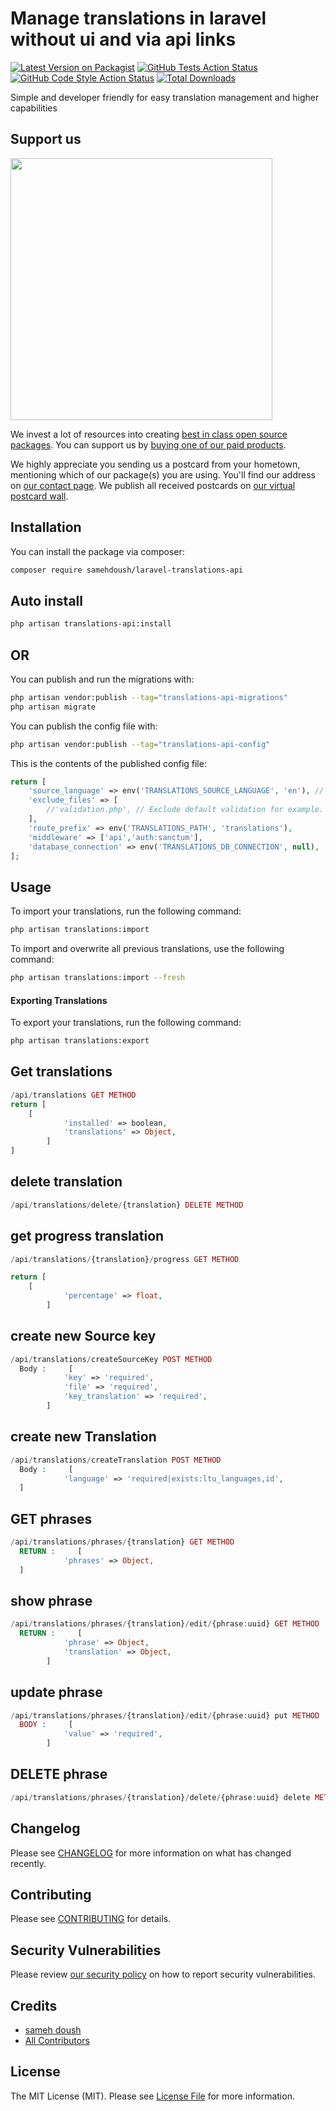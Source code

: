# Manage translations in laravel without ui and via api links

[![Latest Version on Packagist](https://img.shields.io/packagist/v/samehdoush/laravel-translations-api.svg?style=flat-square)](https://packagist.org/packages/samehdoush/laravel-translations-api)
[![GitHub Tests Action Status](https://img.shields.io/github/actions/workflow/status/samehdoush/laravel-translations-api/run-tests.yml?branch=main&label=tests&style=flat-square)](https://github.com/samehdoush/laravel-translations-api/actions?query=workflow%3Arun-tests+branch%3Amain)
[![GitHub Code Style Action Status](https://img.shields.io/github/actions/workflow/status/samehdoush/laravel-translations-api/fix-php-code-style-issues.yml?branch=main&label=code%20style&style=flat-square)](https://github.com/samehdoush/laravel-translations-api/actions?query=workflow%3A"Fix+PHP+code+style+issues"+branch%3Amain)
[![Total Downloads](https://img.shields.io/packagist/dt/samehdoush/laravel-translations-api.svg?style=flat-square)](https://packagist.org/packages/samehdoush/laravel-translations-api)

Simple and developer friendly for easy translation management and higher capabilities

## Support us

[<img src="https://github-ads.s3.eu-central-1.amazonaws.com/laravel-translations-api.jpg?t=1" width="419px" />](https://spatie.be/github-ad-click/laravel-translations-api)

We invest a lot of resources into creating [best in class open source packages](https://spatie.be/open-source). You can support us by [buying one of our paid products](https://spatie.be/open-source/support-us).

We highly appreciate you sending us a postcard from your hometown, mentioning which of our package(s) you are using. You'll find our address on [our contact page](https://spatie.be/about-us). We publish all received postcards on [our virtual postcard wall](https://spatie.be/open-source/postcards).

## Installation


You can install the package via composer:

```bash
composer require samehdoush/laravel-translations-api
```



## Auto install
```bash
php artisan translations-api:install
```
## OR 
You can publish and run the migrations with:

```bash
php artisan vendor:publish --tag="translations-api-migrations"
php artisan migrate
```

You can publish the config file with:

```bash
php artisan vendor:publish --tag="translations-api-config"
```

This is the contents of the published config file:

```php
return [
    'source_language' => env('TRANSLATIONS_SOURCE_LANGUAGE', 'en'), // Source Language
    'exclude_files' => [
        //'validation.php', // Exclude default validation for example.
    ],
    'route_prefix' => env('TRANSLATIONS_PATH', 'translations'),
    'middleware' => ['api','auth:sanctum'],
    'database_connection' => env('TRANSLATIONS_DB_CONNECTION', null),
];
```

## Usage

To import your translations, run the following command:

```bash
php artisan translations:import
```

To import and overwrite all previous translations, use the following command:

```bash
php artisan translations:import --fresh
```
#### Exporting Translations

To export your translations, run the following command:

```bash
php artisan translations:export
```

## Get translations

```php
/api/translations GET METHOD
return [
    [
            'installed' => boolean,
            'translations' => Object,
        ]
]
```

## delete translation

```php
/api/translations/delete/{translation} DELETE METHOD

```

## get progress translation

```php
/api/translations/{translation}/progress GET METHOD

return [
    [
            'percentage' => float,
        ]
```

## create new Source key

```php
/api/translations/createSourceKey POST METHOD
  Body :     [
            'key' => 'required',
            'file' => 'required',
            'key_translation' => 'required',
        ]

```

## create new Translation

```php
/api/translations/createTranslation POST METHOD
  Body :     [
            'language' => 'required|exists:ltu_languages,id',
  ]

```

## GET phrases

```php
/api/translations/phrases/{translation} GET METHOD
  RETURN :     [
            'phrases' => Object,
  ]

```

## show phrase

```php
/api/translations/phrases/{translation}/edit/{phrase:uuid} GET METHOD
  RETURN :     [
            'phrase' => Object,
            'translation' => Object,
        ]

```

## update phrase

```php
/api/translations/phrases/{translation}/edit/{phrase:uuid} put METHOD
  BODY :     [
            'value' => 'required',
        ]

```
## DELETE phrase

```php
/api/translations/phrases/{translation}/delete/{phrase:uuid} delete METHOD


```


## Changelog

Please see [CHANGELOG](CHANGELOG.md) for more information on what has changed recently.

## Contributing

Please see [CONTRIBUTING](CONTRIBUTING.md) for details.

## Security Vulnerabilities

Please review [our security policy](../../security/policy) on how to report security vulnerabilities.

## Credits

-   [sameh doush](https://github.com/samehdoush)
-   [All Contributors](../../contributors)

## License

The MIT License (MIT). Please see [License File](LICENSE.md) for more information.
